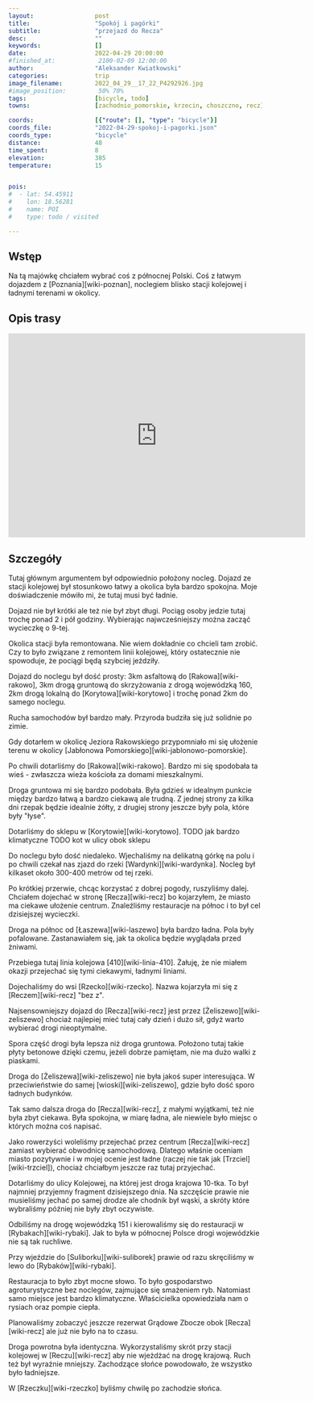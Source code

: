 ```yaml
---
layout:                 post
title:                  "Spokój i pagórki"
subtitle:               "przejazd do Recza"
desc:                   ""
keywords:               []
date:                   2022-04-29 20:00:00
#finished_at:            2100-02-09 12:00:00
author:                 "Aleksander Kwiatkowski"
categories:             trip
image_filename:         2022_04_29__17_22_P4292926.jpg
#image_position:         50% 70%
tags:                   [bicycle, todo]
towns:                  [zachodnio_pomorskie, krzecin, choszczno, recz]

coords:                 [{"route": [], "type": "bicycle"}]
coords_file:            "2022-04-29-spokoj-i-pagorki.json"
coords_type:            "bicycle"
distance:               48
time_spent:             8
elevation:              385
temperature:            15


pois:
#  - lat: 54.45911
#    lon: 18.56281
#    name: POI
#    type: todo / visited

---
```



## Wstęp

Na tą majówkę chciałem wybrać coś z północnej Polski. Coś z łatwym dojazdem
z [Poznania][wiki-poznan], noclegiem blisko stacji kolejowej i ładnymi terenami w okolicy.

## Opis trasy

<iframe height='405' width='590' frameborder='0' allowtransparency='true' scrolling='no' src='https://www.strava.com/activities/7072152290/embed/52164e1b8b93a97ff85e99e3e6741c1b70871970'></iframe>

## Szczegóły

Tutaj głównym argumentem był odpowiednio położony nocleg. Dojazd ze
stacji kolejowej był stosunkowo łatwy a okolica była bardzo spokojna.
Moje doświadczenie mówiło mi, że tutaj musi być ładnie.

Dojazd nie był krótki ale też nie był zbyt długi. Pociąg osoby
jedzie tutaj trochę ponad 2 i pół godziny. Wybierając najwcześniejszy
można zacząć wycieczkę o 9-tej.

Okolica stacji była remontowana. Nie wiem dokładnie co chcieli tam
zrobić. Czy to było związane z remontem linii kolejowej, który ostatecznie
nie spowoduje, że pociągi będą szybciej jeździły.

Dojazd do noclegu był dość prosty: 3km asfaltową do [Rakowa][wiki-rakowo],
3km drogą gruntową do skrzyżowania z drogą wojewódzką 160, 2km drogą
lokalną do [Korytowa][wiki-korytowo] i trochę ponad 2km do
samego noclegu.

Rucha samochodów był bardzo mały. Przyroda budziła się już solidnie po zimie.

Gdy dotarłem w okolicę Jeziora Rakowskiego przypomniało mi się
ułożenie terenu w okolicy [Jabłonowa Pomorskiego][wiki-jablonowo-pomorskie].

Po chwili dotarliśmy do [Rakowa][wiki-rakowo]. Bardzo mi się spodobała
ta wieś - zwłaszcza wieża kościoła za domami mieszkalnymi.

Droga gruntowa mi się bardzo podobała. Była gdzieś w idealnym punkcie między
bardzo łatwą a bardzo ciekawą ale trudną. Z jednej strony za kilka dni rzepak
będzie idealnie żółty, z drugiej strony jeszcze były pola, które były
"łyse".

Dotarliśmy do sklepu w [Korytowie][wiki-korytowo]. TODO jak bardzo klimatyczne
TODO kot w ulicy obok sklepu

Do noclegu było dość niedaleko. Wjechaliśmy na delikatną górkę
na polu i po chwili czekał nas zjazd do rzeki [Wardynki][wiki-wardynka].
Nocleg był kilkaset około 300-400 metrów od tej rzeki.

Po krótkiej przerwie, chcąc korzystać z dobrej pogody, ruszyliśmy dalej.
Chciałem dojechać w stronę [Recza][wiki-recz] bo kojarzyłem, że miasto
ma ciekawe ułożenie centrum. Znaleźliśmy restauracje na północ i
to był cel dzisiejszej wycieczki.

Droga na północ od [Łaszewa][wiki-laszewo] była bardzo ładna. Pola
były pofalowane. Zastanawiałem się, jak ta okolica będzie wyglądała
przed żniwami.

Przebiega tutaj linia kolejowa [410][wiki-linia-410]. Żałuję, że nie miałem
okazji przejechać się tymi ciekawymi, ładnymi liniami.

Dojechaliśmy do wsi [Rzecko][wiki-rzecko]. Nazwa kojarzyła mi się z
[Reczem][wiki-recz] "bez z".

Najsensowniejszy dojazd do [Recza][wiki-recz] jest przez [Żeliszewo][wiki-zeliszewo]
chociaż najlepiej mieć tutaj cały dzień i dużo sił, gdyż warto
wybierać drogi nieoptymalne.

Spora część drogi była lepsza niż droga gruntowa. Położono tutaj takie płyty
betonowe dzięki czemu, jeżeli dobrze pamiętam, nie ma dużo
walki z piaskami.

Droga do [Żeliszewa][wiki-zeliszewo] nie była jakoś super interesująca. W
przeciwieństwie do samej [wioski][wiki-zeliszewo], gdzie było dość
sporo ładnych budynków.

Tak samo dalsza droga do [Recza][wiki-recz], z małymi wyjątkami,
też nie była zbyt ciekawa. Była spokojna, w miarę ładna, ale niewiele
było miejsc o których można coś napisać.

Jako rowerzyści woleliśmy przejechać przez centrum [Recza][wiki-recz]
zamiast wybierać obwodnicę samochodową. Dlatego właśnie oceniam miasto
pozytywnie i w mojej ocenie jest ładne (raczej nie tak jak
[Trzciel][wiki-trzciel]), chociaż chciałbym jeszcze
raz tutaj przyjechać.

Dotarliśmy do ulicy Kolejowej, na której jest droga krajowa 10-tka.
To był najmniej przyjemny fragment dzisiejszego dnia. Na szczęście
prawie nie musieliśmy jechać po samej drodze ale chodnik był wąski,
a skróty które wybraliśmy później nie były zbyt oczywiste.

Odbiliśmy na drogę wojewódzką 151 i kierowaliśmy się do
restauracji w [Rybakach][wiki-rybaki]. Jak to była w północnej Polsce
drogi wojewódzkie nie są tak ruchliwe.

Przy wjeździe do [Suliborku][wiki-suliborek] prawie od razu
skręciliśmy w lewo do [Rybaków][wiki-rybaki].

Restauracja to było zbyt mocne słowo. To było gospodarstwo agroturystyczne
bez noclegów, zajmujące się smażeniem ryb. Natomiast samo miejsce
jest bardzo klimatyczne. Właścicielka opowiedziała nam o rysiach
oraz pompie ciepła.

Planowaliśmy zobaczyć jeszcze rezerwat Grądowe Zbocze obok [Recza][wiki-recz]
ale już nie było na to czasu.

Droga powrotna była identyczna. Wykorzystaliśmy skrót przy
stacji kolejowej w [Reczu][wiki-recz] aby nie wjeżdżać na drogę krajową.
Ruch też był wyraźnie mniejszy. Zachodzące słońce powodowało, że wszystko
było ładniejsze.

W [Rzeczku][wiki-rzeczko] byliśmy chwilę po zachodzie słońca.
